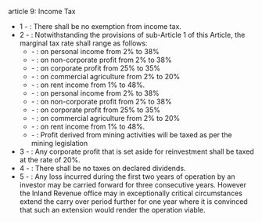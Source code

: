 article 9: Income Tax

<ul>
			<li>1 - : There shall be no exemption from income tax. <ul>
			</ul></li>			<li>2 - : Notwithstanding the provisions of sub-Article 1 of this Article, the marginal tax rate shall range as follows:<ul>
						<li> - : on personal income from 2% to 38% <ul>
						</ul></li>						<li> - : on non-corporate profit from 2% to 38% <ul>
						</ul></li>						<li> - : on corporate profit from 25% to 35% <ul>
						</ul></li>						<li> - : on commercial agriculture from 2% to 20% <ul>
						</ul></li>						<li> - : on rent income from 1% to 48%. <ul>
						</ul></li>						<li> - : on personal income from 2% to 38% <ul>
						</ul></li>						<li> - : on non-corporate profit from 2% to 38% <ul>
						</ul></li>						<li> - : on corporate profit from 25% to 35% <ul>
						</ul></li>						<li> - : on commercial agriculture from 2% to 20% <ul>
						</ul></li>						<li> - : on rent income from 1% to 48%. <ul>
						</ul></li>						<li> - : Profit derived from mining activities will be taxed as per the mining legislation<ul>
						</ul></li>			</ul></li>			<li>3 - : Any corporate profit that is set aside for reinvestment shall be taxed at the rate of 20%. <ul>
			</ul></li>			<li>4 - : There shall be no taxes on declared dividends. <ul>
			</ul></li>			<li>5 - : Any loss incurred during the first two years of operation by an investor may be carried forward for three consecutive years. However the Inland Revenue office may in exceptionally critical circumstances extend the carry over period further for one year where it is convinced that such an extension would render the operation viable. <ul>
			</ul></li></ul>